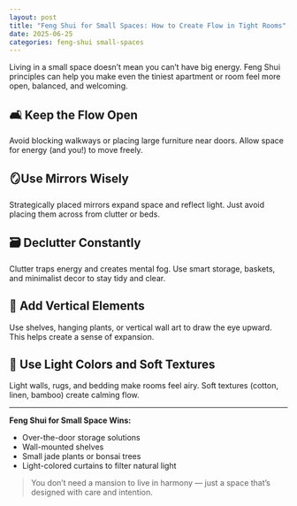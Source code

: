 ```yaml
---
layout: post
title: "Feng Shui for Small Spaces: How to Create Flow in Tight Rooms"
date: 2025-06-25
categories: feng-shui small-spaces
---
```


Living in a small space doesn’t mean you can’t have big energy. Feng Shui principles can help you make even the tiniest apartment or room feel more open, balanced, and welcoming.

## 🛋️ Keep the Flow Open

Avoid blocking walkways or placing large furniture near doors. Allow space for energy (and you!) to move freely.

## 🪞Use Mirrors Wisely

Strategically placed mirrors expand space and reflect light. Just avoid placing them across from clutter or beds.

## 🗃️ Declutter Constantly

Clutter traps energy and creates mental fog. Use smart storage, baskets, and minimalist decor to stay tidy and clear.

## 🌱 Add Vertical Elements

Use shelves, hanging plants, or vertical wall art to draw the eye upward. This helps create a sense of expansion.

## 🌈 Use Light Colors and Soft Textures

Light walls, rugs, and bedding make rooms feel airy. Soft textures (cotton, linen, bamboo) create calming flow.

---

**Feng Shui for Small Space Wins:**
- Over-the-door storage solutions  
- Wall-mounted shelves  
- Small jade plants or bonsai trees  
- Light-colored curtains to filter natural light

> You don’t need a mansion to live in harmony — just a space that’s designed with care and intention.